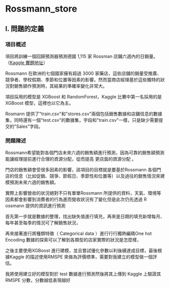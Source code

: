 # Rossmann_store

## I. 問題的定義

### 項目概述
項目將訓練一個回歸預測器預測德國 1,115 家 Rossman 店鋪六週內的日銷量。 （[Kaggle 賽題地址](https://www.kaggle.com/c/rossmann-store-sales)）

Rossmann 在歐洲的七個國家擁有超過 3000 家藥店，這些店舖的銷量受推廣、競爭者、學校假期、季節和位置等因素的影響。然而當商店經理基於這些獨特的狀況對銷售額作預測時，其結果的準確率變化非常大。

項目採用的模型是 XGBoost 和 RandomForest，Kaggle 比賽中第一名採用的是 XGBoost 模型，這裡也以它為主。

Rosmann 提供了"train.csv"和"stores.csv"兩個包括銷售數據和店鋪信息的數據集，同時還有一個"test.csv"的數據集，字段和"train.csv"一樣，只是缺少需要提交的"Sales"字段。


### 問題陳述
Rossmann希望能對各個門店未來六週的銷售額進⾏預測，因為可靠的銷售額預測能讓經理提前進⾏合理的資源分配，從⽽提⾼ 更店面的資源分配 。

門店的銷售額會受很多因素的影響，該項⽬的⽬標就是要基於Rossmann 各個門店的信息（⽐如促銷、競爭、節假⽇、季節性和位置等）以及過往的銷售情況來建模預測未來六週的銷售額。

實際上影響營收的狀況絕對不只有單單Rossmann 所提供的資料，天氣、環境等因素都會影響到消費者的行為進而營收狀況有了變化但是此次仍先透過 R ossmann 提供的資訊進行預測

首先第一步就是數據的整理，找出缺失值進行填充，再來是日期的填充新增每月、每年甚至每季的情況可了解銷售狀況，

再來接著進行將種類特徵（ Categorical data ）進⾏行行獨熱編碼One hot Encoding 數據的探索可以了解到各類型的店家實際的狀況是怎麼樣， 

之後主要使用XGBoost 進行建模，並且嘗試優化參數以利後續達成目標，最後根據Kaggle 的描述使用RMSPE 來做為評價標準，需要對我建立的模型做一個評估。

我將使用建立好的模型對於 test 數據進行預測然後將其上傳到 Kaggle 上驗證其 RMSPE 分數，分數越低表現越好
